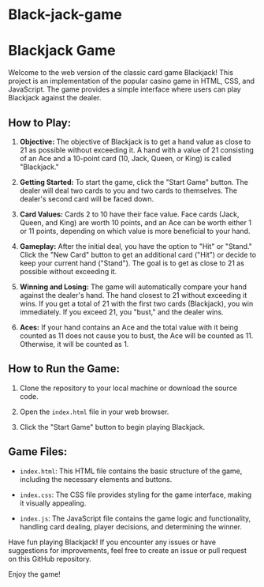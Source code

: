 # Black-jack-game
 
# Blackjack Game

Welcome to the web version of the classic card game Blackjack! This project is an implementation of the popular casino game in HTML, CSS, and JavaScript. The game provides a simple interface where users can play Blackjack against the dealer.

## How to Play:

1. **Objective:** The objective of Blackjack is to get a hand value as close to 21 as possible without exceeding it. A hand with a value of 21 consisting of an Ace and a 10-point card (10, Jack, Queen, or King) is called "Blackjack."

2. **Getting Started:** To start the game, click the "Start Game" button. The dealer will deal two cards to you and two cards to themselves. The dealer's second card will be faced down.

3. **Card Values:** Cards 2 to 10 have their face value. Face cards (Jack, Queen, and King) are worth 10 points, and an Ace can be worth either 1 or 11 points, depending on which value is more beneficial to your hand.

4. **Gameplay:** After the initial deal, you have the option to "Hit" or "Stand." Click the "New Card" button to get an additional card ("Hit") or decide to keep your current hand ("Stand"). The goal is to get as close to 21 as possible without exceeding it.

5. **Winning and Losing:** The game will automatically compare your hand against the dealer's hand. The hand closest to 21 without exceeding it wins. If you get a total of 21 with the first two cards (Blackjack), you win immediately. If you exceed 21, you "bust," and the dealer wins.

6. **Aces:** If your hand contains an Ace and the total value with it being counted as 11 does not cause you to bust, the Ace will be counted as 11. Otherwise, it will be counted as 1.

## How to Run the Game:

1. Clone the repository to your local machine or download the source code.

2. Open the `index.html` file in your web browser.

3. Click the "Start Game" button to begin playing Blackjack.

## Game Files:

- `index.html`: This HTML file contains the basic structure of the game, including the necessary elements and buttons.

- `index.css`: The CSS file provides styling for the game interface, making it visually appealing.

- `index.js`: The JavaScript file contains the game logic and functionality, handling card dealing, player decisions, and determining the winner.

Have fun playing Blackjack! If you encounter any issues or have suggestions for improvements, feel free to create an issue or pull request on this GitHub repository.

Enjoy the game!
